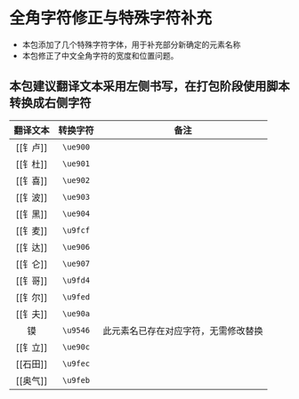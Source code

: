 # 全角字符修正与特殊字符补充
- 本包添加了几个特殊字符字体，用于补充部分新确定的元素名称
- 本包修正了中文全角字符的宽度和位置问题。

## 本包建议翻译文本采用左侧书写，在打包阶段使用脚本转换成右侧字符

| 翻译文本 | 转换字符 |                 备注                 |
| :------: | :------: | :----------------------------------: |
| [[钅卢]] | `\ue900` |                                      |
| [[钅杜]] | `\ue901` |                                      |
| [[钅喜]] | `\ue902` |                                      |
| [[钅波]] | `\ue903` |                                      |
| [[钅黑]] | `\ue904` |                                      |
| [[钅麦]] | `\u9fcf` |                                      |
| [[钅达]] | `\ue906` |                                      |
| [[钅仑]] | `\ue907` |                                      |
| [[钅哥]] | `\u9fd4` |                                      |
| [[钅尔]] | `\u9fed` |                                      |
| [[钅夫]] | `\ue90a` |                                      |
|    镆    | `\u9546` | 此元素名已存在对应字符，无需修改替换 |
| [[钅立]] | `\ue90c` |                                      |
| [[石田]] | `\u9fec` |                                      |
| [[奥气]] | `\u9feb` |                                      |
